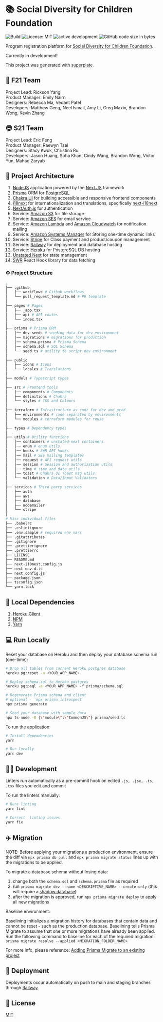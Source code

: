 # 📚 Social Diversity for Children Foundation

![Build](https://github.com/uwblueprint/social-diversity-for-children/actions/workflows/ci-push.yml/badge.svg)
![License: MIT](https://img.shields.io/github/license/codeprentice-org/fanotify.svg)
![active development](https://img.shields.io/badge/active%20dev-yes-brightgreen.svg)
![GitHub code size in bytes](https://img.shields.io/github/languages/code-size/codeprentice-org/fanotify.svg)

Program registration platform for [Social Diversity for Children Foundation](https://www.socialdiversity.org).

Currently in development!

This project was generated with [superplate](https://github.com/pankod/superplate).

## 🍁 F21 Team

Project Lead: Rickson Yang\
Product Manager: Emily Nairn\
Designers: Rebecca Ma, Vedant Patel\
Developers: Matthew Geng, Neel Ismail, Amy Li, Greg Maxin, Brandon Wong, Kevin Zhang

## 😎 S21 Team

Project Lead: Eric Feng\
Product Manager: Raewyn Tsai\
Designers: Stacy Kwok, Christina Ru\
Developers: Jason Huang, Soha Khan, Cindy Wang, Brandon Wong, Victor Yun, Mahad Zaryab

## 🔨 Project Architecture

1. [NodeJS](https://nodejs.org/en/) application powered by the [Next.JS](https://nextjs.org/)
   framework
2. [Prisma](https://www.prisma.io/) ORM for [PostgreSQL](https://www.postgresql.org/)
3. [Chakra UI](https://chakra-ui.com/) for building accessible and responsive frontend components
4. [i18next](https://www.i18next.com/) for internationalization and translations, specifically [next-i18next](https://github.com/isaachinman/next-i18next)
5. [NextAuth.js](https://next-auth.js.org/) for authentication
6. Service: [Amazon S3](https://aws.amazon.com/s3/) for file storage
7. Service: [Amazon SES](https://aws.amazon.com/ses/) for email service
8. Service: [Amazon Lambda](https://aws.amazon.com/lambda/) and [Amazon Cloudwatch](https://aws.amazon.com/cloudwatch/) for notification mailing
9. Service: [Amazon Systems Manager](https://aws.amazon.com/systems-manager/) for Storing one-time dynamic links
10. Service: [Stripe](https://stripe.com/) for Class payment and product/coupon management
11. Service: [Railway](https://docs.railway.app/) for deployment and database hosting
12. Service: [Heroku](https://www.heroku.com/postgres) for PostgreSQL DB hosting
13. [Unstated Next](https://github.com/jamiebuilds/unstated-next) for state management
14. [SWR](https://swr.vercel.app/) React Hook library for data fetching

### ⚙ Project Structure

```bash
.
├── .github
│   ├── workflows # Github workflows
│   └── pull_request_template.md # PR template
│
├── pages # Pages
│   ├── _app.tsx
│   ├── api # API routes
│   └── index.tsx
│
├── prisma # Prisma ORM
│   │── dev-seeds # seeding data for dev environment
│   │── migrations # migrations for production
│   │── schema.prisma # Prisma Schema
│   │── schema.sql # SQL Schema
│   └── seed.ts # utility to script dev environment
│
├── public
│   ├── icons # Icons
│   └── locales # Translations
│
├── models # Typescript types
│
├── src # Frontend tools
│   ├── components # Components
│   ├── definitions # Chakra
│   └── styles # CSS and Colours
│
├── terraform # Infrastructure as code for dev and prod
│   ├── environments # code separated by environments
│   └── modules # terraform modules for reuse
│
├── types # Dependency types
│
├── utils # Utility functions
│   │── containers # unstated-next containers
│   │── enum # enum utils
│   │── hooks # SWR API hooks
│   │── mail # SES mailing templates
│   │── request # API request utils
│   │── session # Session and authorization utils
│   │── time # time and date utils
│   │── toast # Chakra UI Toast msg utils
│   └── validation # Data/Input Validators
│
├── services # Third party services
│   ├── auth
│   ├── aws
│   ├── database
│   ├── nodemailer
│   └── stripe
│
# Misc individual files
├── .babelrc
├── .eslintignore
├── .env.sample # required env vars
├── .gitattributes
├── .gitignore
├── .prettierignore
├── .prettierrc
├── LICENSE
├── README.md
├── next-i18next.config.js
├── next-env.d.ts
├── next.config.js
├── package.json
├── tsconfig.json
└── yarn.lock
```

## 🔗 Local Dependencies

1. [Heroku Client](https://devcenter.heroku.com/articles/heroku-cli)
2. [NPM](https://nodejs.org/en/download/)
3. [Yarn](https://classic.yarnpkg.com/en/docs/install)

## 💻 Run Locally

Reset your database on Heroku and then deploy your database schema run (one-time):

```bash
# Drop all tables from current Heroku postgres database
heroku pg:reset -a <YOUR_APP_NAME>

# Deploy schema.sql to Heroku postgres
heroku pg:psql -a <YOUR_APP_NAME> -f prisma/schema.sql

# Regenerate Prisma schema and client
# optional - `npx prisma introspect`
npx prisma generate

# Seed your database with sample data
npx ts-node -O {\"module\":\"CommonJS\"} prisma/seed.ts
```

To run the application:

```bash
# Install dependencies
yarn

# Run locally
yarn dev
```

## 👨‍💻 Development

Linters run automatically as a pre-commit hook on edited `.js, .jsx, .ts, .tsx` files you edit and commit

To run the linters manually:

```bash
# Runs linting
yarn lint

# Correct  linting issues
yarn fix
```

## ✈️ Migration

NOTE: Before applying your migrations a production environment, ensure the diff via `npx prisma db pull` and `npx prisma migrate status` lines up with the migrations to be applied.

To migrate a database schema without losing data:

1. change both the `schema.sql` and `schema.prisma` file as required
2. run `prisma migrate dev --name <DESCRIPTIVE_NAME> --create-only` (this will require a [shadow database](https://www.prisma.io/docs/concepts/components/prisma-migrate/shadow-database/#cloud-hosted-shadow-databases-must-be-created-manually))
3. after the migration is approved, run `npx prisma migrate deploy` to apply all new migrations

Baseline environment:

Baselining initializes a migration history for databases that contain data and cannot be reset - such as the production database. Baselining tells Prisma Migrate to assume that one or more migrations have already been applied. Run the following command to baseline for each of the required migration: `prisma migrate resolve --applied <MIGRATION_FOLDER_NAME>`

For more info, please reference: [Adding Prisma Migrate to an existing project](https://www.prisma.io/docs/guides/database/developing-with-prisma-migrate/add-prisma-migrate-to-a-project)

## 🚢 Deployment

Deployments occur automatically on push to main and staging branches through [Railway](https://docs.railway.app/).

## 📝 License

[MIT](LICENSE)

